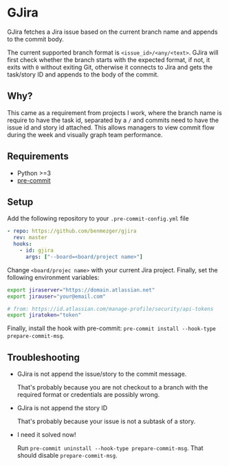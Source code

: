 # GJira

GJira fetches a Jira issue based on the current branch name and appends to the
commit body.

The current supported branch format is `<issue_id>/<any/<text>`. GJira will
first check whether the branch starts with the expected format, if not, it
exits with `0` without exiting Git, otherwise it connects to Jira and gets the
task/story ID and appends to the body of the commit.

## Why?

This came as a requirement from projects I work, where the branch name is
require to have the task id, separated by a `/` and commits need to have the
issue id and story id attached. This allows managers to view commit flow during
the week and visually graph team performance.

## Requirements

- Python >=3
- [pre-commit](https://pre-commit.com/)

## Setup

Add the following repository to your `.pre-commit-config.yml` file

```yaml
- repo: https://github.com/benmezger/gjira
  rev: master
  hooks:
    - id: gjira
      args: ["--board=<board/project name>"]
```

Change `<board/projec name>` with your current Jira project. Finally, set the
following environment variables:

```sh
export jiraserver="https://domain.atlassian.net"
export jirauser="your@email.com"

# from: https://id.atlassian.com/manage-profile/security/api-tokens
export jiratoken="token"
```

Finally, install the hook with pre-commit: `pre-commit install --hook-type prepare-commit-msg`.

## Troubleshooting

- GJira is not append the issue/story to the commit message.

  That's probably because you are not checkout to a branch with the required
  format or credentials are possibly wrong.

- GJira is not append the story ID

  That's probably because your issue is not a subtask of a story.

- I need it solved now!

  Run `pre-commit uninstall --hook-type prepare-commit-msg`. That should disable
  `prepare-commit-msg`.
